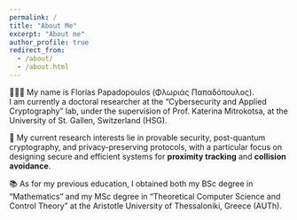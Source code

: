 ```yaml
---
permalink: /
title: "About Me"
excerpt: "About me"
author_profile: true
redirect_from: 
  - /about/
  - /about.html
---
```


👨🏻‍💻 My name is Florias Papadopoulos (Φλωριάς Παπαδόπουλος). <br>
I am currently a doctoral researcher at the “Cybersecurity and Applied Cryptography” lab, under the supervision of Prof. Katerina Mitrokotsa, at the University of St. Gallen, Switzerland (HSG).

🔬 My current research interests lie in provable security, post-quantum cryptography, and privacy-preserving protocols, with a particular focus on designing secure and efficient systems for **proximity tracking** and **collision avoidance**.

📚 As for my previous education, I obtained both my BSc degree in “Mathematics” and my MSc degree in “Theoretical Computer Science and Control Theory” at the Aristotle University of Thessaloniki, Greece (AUTh).
